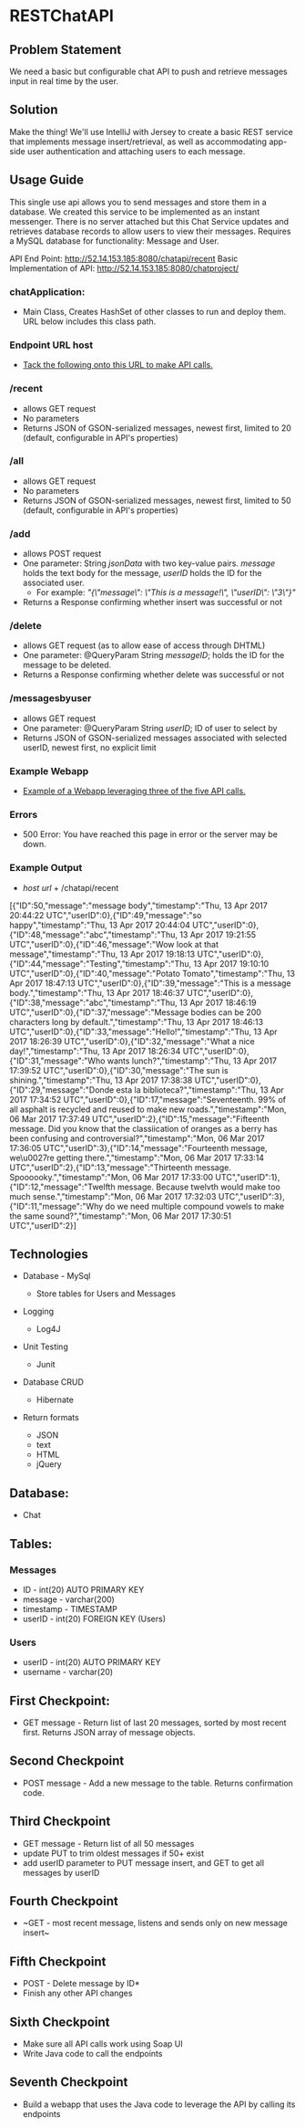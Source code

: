 # RESTChatAPI

## Problem Statement
We need a basic but configurable chat API to push and retrieve messages input in real time by the user.

## Solution
Make the thing! We'll use IntelliJ with Jersey to create a basic REST service that implements message insert/retrieval, as well as accommodating app-side user authentication and attaching users to each message.

## Usage Guide
This single use api allows you to send messages and store them in a database. We created this service to be implemented as an instant messenger. There is no server attached but this Chat Service updates and retrieves database records to allow users to view their messages. Requires a MySQL database for functionality: Message and User.

API End Point: http://52.14.153.185:8080/chatapi/recent
Basic Implementation of API: http://52.14.153.185:8080/chatproject/

### chatApplication: 
* Main Class, Creates HashSet of other classes to run and deploy them. URL below includes this class path.

### Endpoint URL host
* [Tack the following onto this URL to make API calls.](http://52.14.153.185:8080/chatapi/)

### /recent
* allows GET request
* No parameters
* Returns JSON of GSON-serialized messages, newest first, limited to 20 (default, configurable in API's properties)

### /all
* allows GET request
* No parameters
* Returns JSON of GSON-serialized messages, newest first, limited to 50 (default, configurable in API's properties)

### /add
* allows POST request
* One parameter: String _jsonData_ with two key-value pairs. _message_ holds the text body for the message, _userID_ holds the ID for the associated user.
    * For example: _"{\\"message\\": \\"This is a message!\\", \\"userID\\": \\"3\\"}"_
* Returns a Response confirming whether insert was successful or not

### /delete
* allows GET request (as to allow ease of access through DHTML)
* One parameter: @QueryParam String _messageID_; holds the ID for the message to be deleted.
* Returns a Response confirming whether delete was successful or not

### /messagesbyuser
* allows GET request
* One parameter: @QueryParam String _userID_; ID of user to select by
* Returns JSON of GSON-serialized messages associated with selected userID, newest first, no explicit limit

### Example Webapp
* [Example of a Webapp leveraging three of the five API calls.](http://52.14.153.185:8080/chatproject/)

### Errors

* 500 Error: You have reached this page in error or the server may be down.

### Example Output

* _host url_ + /chatapi/recent

[{"ID":50,"message":"message body","timestamp":"Thu, 13 Apr 2017 20:44:22 UTC","userID":0},{"ID":49,"message":"so happy","timestamp":"Thu, 13 Apr 2017 20:44:04 UTC","userID":0},{"ID":48,"message":"abc","timestamp":"Thu, 13 Apr 2017 19:21:55 UTC","userID":0},{"ID":46,"message":"Wow look at that message","timestamp":"Thu, 13 Apr 2017 19:18:13 UTC","userID":0},{"ID":44,"message":"Testing","timestamp":"Thu, 13 Apr 2017 19:10:10 UTC","userID":0},{"ID":40,"message":"Potato Tomato","timestamp":"Thu, 13 Apr 2017 18:47:13 UTC","userID":0},{"ID":39,"message":"This is a message body.","timestamp":"Thu, 13 Apr 2017 18:46:37 UTC","userID":0},{"ID":38,"message":"abc","timestamp":"Thu, 13 Apr 2017 18:46:19 UTC","userID":0},{"ID":37,"message":"Message bodies can be 200 characters long by default.","timestamp":"Thu, 13 Apr 2017 18:46:13 UTC","userID":0},{"ID":33,"message":"Hello!","timestamp":"Thu, 13 Apr 2017 18:26:39 UTC","userID":0},{"ID":32,"message":"What a nice day!","timestamp":"Thu, 13 Apr 2017 18:26:34 UTC","userID":0},{"ID":31,"message":"Who wants lunch?","timestamp":"Thu, 13 Apr 2017 17:39:52 UTC","userID":0},{"ID":30,"message":"The sun is shining.","timestamp":"Thu, 13 Apr 2017 17:38:38 UTC","userID":0},{"ID":29,"message":"Donde esta la biblioteca?","timestamp":"Thu, 13 Apr 2017 17:34:52 UTC","userID":0},{"ID":17,"message":"Seventeenth. 99% of all asphalt is recycled and reused to make new roads.","timestamp":"Mon, 06 Mar 2017 17:37:49 UTC","userID":2},{"ID":15,"message":"Fifteenth message. Did you know that the classiication of oranges as a berry has been confusing and controversial?","timestamp":"Mon, 06 Mar 2017 17:36:05 UTC","userID":3},{"ID":14,"message":"Fourteenth message, we\u0027re getting there.","timestamp":"Mon, 06 Mar 2017 17:33:14 UTC","userID":2},{"ID":13,"message":"Thirteenth message. Spoooooky.","timestamp":"Mon, 06 Mar 2017 17:33:00 UTC","userID":1},{"ID":12,"message":"Twelfth message. Because twelvth would make too much sense.","timestamp":"Mon, 06 Mar 2017 17:32:03 UTC","userID":3},{"ID":11,"message":"Why do we need multiple compound vowels to make the same sound?","timestamp":"Mon, 06 Mar 2017 17:30:51 UTC","userID":2}]

## Technologies

 * Database - MySql
      * Store tables for Users and Messages
     
 * Logging
      * Log4J
        
 * Unit Testing
      * Junit
        
 * Database CRUD
      * Hibernate
        
 * Return formats
      * JSON
      * text
      * HTML
      * jQuery


## Database:
* Chat

## Tables:

### Messages
* ID - int(20) AUTO PRIMARY KEY
* message - varchar(200)
* timestamp - TIMESTAMP
* userID - int(20) FOREIGN KEY (Users)

### Users
* userID - int(20) AUTO PRIMARY KEY
* username - varchar(20)


## First Checkpoint: 

* GET message - Return list of last 20 messages, sorted by most recent first.
Returns JSON array of message objects.

## Second Checkpoint

* POST message - Add a new message to the table.
Returns confirmation code.

## Third Checkpoint

* GET message - Return list of all 50 messages
* update PUT to trim oldest messages if 50+ exist
* add userID parameter to PUT message insert, and GET to get all messages by userID

## Fourth Checkpoint

* ~GET - most recent message, listens and sends only on new message insert~

## Fifth Checkpoint
* POST - Delete message by ID* 
* Finish any other API changes

## Sixth Checkpoint
* Make sure all API calls work using Soap UI
* Write Java code to call the endpoints

## Seventh Checkpoint
* Build a webapp that uses the Java code to leverage the API by calling its endpoints



